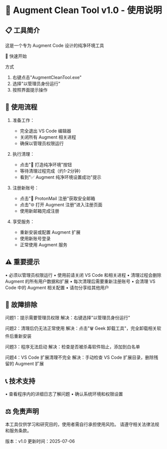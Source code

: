 🚀 Augment Clean Tool v1.0 - 使用说明
==========================================

📋 工具简介
-----------
这是一个专为 Augment Code 设计的纯净环境工具

🚀 快速开始

方式
1. 右键点击"AugmentCleanTool.exe"
2. 选择"以管理员身份运行"
3. 按照界面提示操作

📖 使用流程
-----------
1. 准备工作：
   - 完全退出 VS Code 编辑器
   - 关闭所有 Augment 相关进程
   - 确保以管理员权限运行

2. 执行清理：
   - 点击"🧹 打造纯净环境"按钮
   - 等待清理过程完成（约1-2分钟）
   - 看到"✅ Augment 纯净环境设置成功"提示

3. 注册新账号：
   - 点击"📧 ProtonMail 注册"获取安全邮箱
   - 点击"🌐 打开 Augment 注册"进入注册页面
   - 使用新邮箱完成注册

4. 享受服务：
   - 重新安装或配置 Augment 扩展
   - 使用新账号登录
   - 正常使用 Augment 服务

⚠️ 重要提示
-----------
• 必须以管理员权限运行
• 使用前请关闭 VS Code 和相关进程
• 清理过程会删除 Augment 的所有用户数据和扩展
• 每次清理后需要重新注册账号
• 会清理 VS Code 中的 Augment 相关配置
• 请勿分享给其他用户

🔧 故障排除
-----------
问题1：提示需要管理员权限
解决：右键选择"以管理员身份运行"

问题2：清理后仍无法正常使用
解决：点击"🗑️ Geek 卸载工具"，完全卸载相关软件后重新安装

问题3：程序无法启动
解决：检查是否被杀毒软件阻止，添加到白名单

问题4：VS Code 扩展清理不完全
解决：手动检查 VS Code 扩展目录，删除残留的 Augment 扩展

📞 技术支持
-----------
• 查看程序内的详细日志了解问题
• 确认系统环境和权限设置

⚖️ 免责声明
-----------
本工具仅供学习和研究目的，使用者需自行承担使用风险。
请遵守相关法律法规和服务条款。


版本：v1.0
更新时间：2025-07-06
